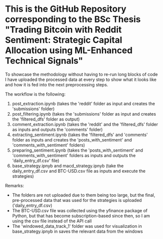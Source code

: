 # This is the GitHub Repository corresponding to the BSc Thesis "Trading Bitcoin with Reddit Sentiment: Strategic Capital Allocation using ML-Enhanced Technical Signals"

To showcase the methodology without having to re-run long blocks of code I have uploaded the processed data at every step to show what it looks like and how it is fed into the next preprocessing steps.

The workflow is the following:
1. post_extraction.ipynb (takes the 'reddit' folder as input and creates the 'submissions' folder)
2. post_filtering.ipynb (takes the 'submissions' folder as input and creates the 'filtered_dfs' folder as output)
3. comment_extraction.ipynb (takes the 'reddit' and the 'filtered_dfs' folder as inputs and outputs the 'comments' folder)
4. extracting_sentiment.ipynb (takes the 'filtered_dfs' and 'comments' folder as inputs and creates the 'posts_with_sentiment' and 'comments_with_sentiment' folders)
5. preparing_sentiment.ipynb (takes the 'posts_with_sentiment' and 'comments_with_sentiment' folders as inputs and outputs the 'daily_entry_df.csv' file)
6. base_strategy.ipnyb and macd_strategy.ipnyb (take the daily_entry_df.csv and BTC-USD.csv file as inputs and execute the strategies)

Remarks:
- The folders are not uploaded due to them being too large, but the final, pre-processed data that was used for the strategies is uploaded ('daily_entry_df.csv)
- The BTC-USD.csv file was collected using the yfinance package of Python, but that has become subscription-based since then, so I am using the csv file instead of the API call
- The 'windowed_data_track_1' folder was used for visualization in base_strategy.ipnyb in saves the relevant data from the windows
